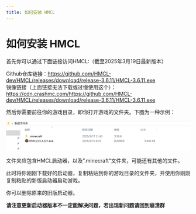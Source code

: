 ```yaml
---
title: 如何安装 HMCL
---
```


# 如何安装 HMCL

首先你可以通过下面链接访问HMCL:（截至2025年3月19日最新版本）

Github仓库链接：https://github.com/HMCL-dev/HMCL/releases/download/release-3.6.11/HMCL-3.6.11.exe<br>
镜像链接（上面链接无法下载或过慢使用这个）：https://cdn.crashmc.com/https://github.com/HMCL-dev/HMCL/releases/download/release-3.6.11/HMCL-3.6.11.exe

然后你需要前往你的游戏目录，即你打开游戏的文件夹。下图为一种示例：

![示例](hmcl/2.png)

文件夹应包含HMCL启动器，以及”.minecraft"文件夹，可能还有其他的文件。

此时将你刚刚下载好的启动器，复制粘贴到你的游戏目录的文件夹，并使用你刚刚复制粘贴的新版启动器启动游戏。

你可以删除原来的旧版启动器。


**请注意更新启动器版本不一定能解决问题，若出现新问题请回到崩溃群**

 

